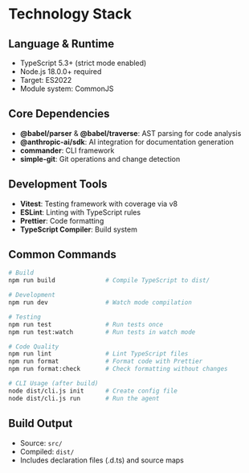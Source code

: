 # Technology Stack

## Language & Runtime

- TypeScript 5.3+ (strict mode enabled)
- Node.js 18.0.0+ required
- Target: ES2022
- Module system: CommonJS

## Core Dependencies

- **@babel/parser** & **@babel/traverse**: AST parsing for code analysis
- **@anthropic-ai/sdk**: AI integration for documentation generation
- **commander**: CLI framework
- **simple-git**: Git operations and change detection

## Development Tools

- **Vitest**: Testing framework with coverage via v8
- **ESLint**: Linting with TypeScript rules
- **Prettier**: Code formatting
- **TypeScript Compiler**: Build system

## Common Commands

```bash
# Build
npm run build              # Compile TypeScript to dist/

# Development
npm run dev                # Watch mode compilation

# Testing
npm run test               # Run tests once
npm run test:watch         # Run tests in watch mode

# Code Quality
npm run lint               # Lint TypeScript files
npm run format             # Format code with Prettier
npm run format:check       # Check formatting without changes

# CLI Usage (after build)
node dist/cli.js init      # Create config file
node dist/cli.js run       # Run the agent
```

## Build Output

- Source: `src/`
- Compiled: `dist/`
- Includes declaration files (.d.ts) and source maps
